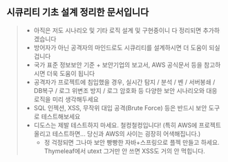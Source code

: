 ## 시큐리티 기초 설계 정리한 문서입니다
> - 아직은 저도 시나리오 및 기타 로직 설계 및 구현중이니 다 정리되면 추가하겠습니다
> - 방어자가 아닌 공격자의 마인드로도 시큐리티를 설계하시면 더 도움이 되실겁니다
> - 국가 표준 정보보안 기준 + 보안기업의 보고서, AWS 공식문서 등을 참고하시면 더욱 도움이 됩니다
> - 공격자가 프로젝트에 침입했을 경우, 실시간 탐지 / 분석 / 벤 / 서버봉쇄 / DB복구 / 로그 위변조 방지 / 로그 암호화 등 다양한 보안 시나리오와 대응 로직을 미리 생각해두세요
> - SQL 인젝션, XSS, 무작위 대입 공격(Brute Force) 등은 반드시 보안 도구로 테스트해보세요
> - 디도스는 제발 테스트하지 마세요. 철컹철컹입니다! (특히 AWS에 프로젝트 올리고 테스트하면... 당신과 AWS의 사이는 굉장히 어색해집니다.)
>   - 정 걱정되면 그나마 보안 빵빵한 자바+스프링으로 플젝 만들고 하세요. Thymeleaf에서 utext 그거만 안 쓰면 XSS도 거의 안 먹힙니다.
